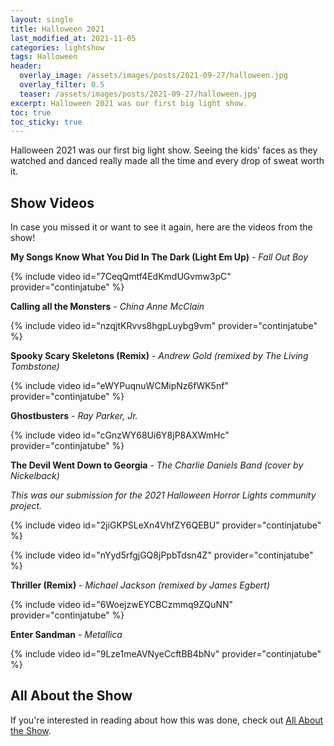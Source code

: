 ```yaml
---
layout: single
title: Halloween 2021
last_modified_at: 2021-11-05
categories: lightshow
tags: Halloween
header:
  overlay_image: /assets/images/posts/2021-09-27/halloween.jpg
  overlay_filter: 0.5
  teaser: /assets/images/posts/2021-09-27/halloween.jpg
excerpt: Halloween 2021 was our first big light show.
toc: true
toc_sticky: true
---
```


Halloween 2021 was our first big light show. Seeing the kids' faces as they watched and danced really made all the time and every drop of sweat worth it.

## Show Videos

In case you missed it or want to see it again, here are the videos from the show!

**My Songs Know What You Did In The Dark (Light Em Up)** - *Fall Out Boy*

{% include video id="7CeqQmtf4EdKmdUGvmw3pC" provider="continjatube" %}

**Calling all the Monsters** - *China Anne McClain*

{% include video id="nzqjtKRvvs8hgpLuybg9vm" provider="continjatube" %}

**Spooky Scary Skeletons (Remix)** - *Andrew Gold (remixed by The Living Tombstone)*

{% include video id="eWYPuqnuWCMipNz6fWK5nf" provider="continjatube" %}

**Ghostbusters** - *Ray Parker, Jr.*

{% include video id="cGnzWY68Ui6Y8jP8AXWmHc" provider="continjatube" %}

**The Devil Went Down to Georgia** - *The Charlie Daniels Band (cover by Nickelback)*

*This was our submission for the 2021 Halloween Horror Lights community project.*

{% include video id="2jiGKPSLeXn4VhfZY6QEBU" provider="continjatube" %}

{% include video id="nYyd5rfgjGQ8jPpbTdsn4Z" provider="continjatube" %}

**Thriller (Remix)** - *Michael Jackson (remixed by James Egbert)*

{% include video id="6WoejzwEYCBCzmmq9ZQuNN" provider="continjatube" %}

**Enter Sandman** - *Metallica*

{% include video id="9Lze1meAVNyeCcftBB4bNv" provider="continjatube" %}

## All About the Show

If you're interested in reading about how this was done, check out <a href="https://chadgoode.com/projects/lightshow/show-Info/">All About the Show</a>.